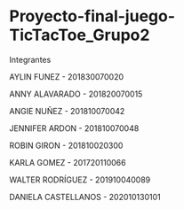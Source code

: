 # Proyecto-final-juego-TicTacToe_Grupo2
Integrantes

AYLIN FUNEZ - 201830070020

ANNY ALAVARADO - 201820070015

ANGIE NUÑEZ - 201810070042

JENNIFER ARDON - 201810070048

ROBIN GIRON - 201810020300

KARLA GOMEZ - 201720110066

WALTER RODRÍGUEZ - 201910040089

DANIELA CASTELLANOS - 202010130101

